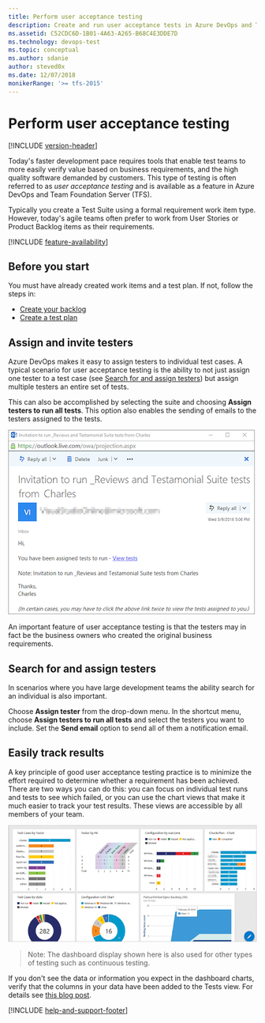 ```yaml
---
title: Perform user acceptance testing
description: Create and run user acceptance tests in Azure DevOps and TFS to make sure each of the deliverables meets your users needs
ms.assetid: C52CDC6D-1B01-4A63-A265-B68C4E3DDE7D
ms.technology: devops-test
ms.topic: conceptual
ms.author: sdanie
author: steved0x
ms.date: 12/07/2018
monikerRange: '>= tfs-2015'
---
```


# Perform user acceptance testing

[!INCLUDE [version-header](includes/version-header.md)] 

Today's faster development pace requires tools that 
enable test teams to more easily verify value based
on business requirements, and the high quality 
software demanded by customers.
This type of testing is often referred to as 
_user acceptance testing_ and is available as a 
feature in Azure DevOps and Team 
Foundation Server (TFS).

Typically you create a Test Suite using a formal 
requirement work item type. However, today's 
agile teams often prefer to work from User Stories 
or Product Backlog items as their requirements.

[!INCLUDE [feature-availability](includes/feature-availability.md)] 

## Before you start

You must have already created work items and 
a test plan. If not, follow the steps in:

* [Create your backlog](../boards/backlogs/create-your-backlog.md)
* [Create a test plan](create-a-test-plan.md)

## Assign and invite testers

Azure DevOps makes it easy to assign
testers to individual test cases.  A typical 
scenario for user acceptance testing is the ability
to not just assign one tester to a test case (see 
[Search for and assign testers](#search-assign)) but assign 
multiple testers an entire set of tests. 

This can also be accomplished by selecting the 
suite and choosing **Assign testers to run all 
tests**. This option also enables the sending of
emails to the testers assigned to the tests.

![User acceptance testing email notification](media/user-acceptance-testing/uat10.png)

An important feature of user acceptance testing 
is that the testers may in fact be the business 
owners who created the original business 
requirements.

<a name="search-assign"></a>
## Search for and assign testers

In scenarios where you have large development teams
the ability search for an individual is also 
important.

Choose **Assign tester** from the drop-down
menu. In the shortcut menu, choose **Assign testers
to run all tests** and select the testers you want to
include. Set the **Send email** option to send all
of them a notification email.

## Easily track results

A key principle of good user acceptance testing practice
is to minimize the effort required to determine whether a
requirement has been achieved. 
There are two ways you can do this: you can focus on
individual test runs and tests to see which failed, or
you can use the chart views that make it much easier to
track your test results. These views are accessible by all
members of your team.   

![Exploring test results](media/user-acceptance-testing/uat8.png)

> Note: The dashboard display shown here is also used
for other types of testing such as continuous testing.

If you don't see the data or information you expect in
the dashboard charts, verify that the columns in your
data have been added to the Tests view.
For details see [this blog post](https://devblogs.microsoft.com/devops/visual-studio-team-services-manual-testing-tips-charts-iterations-and-runs/).

[!INCLUDE [help-and-support-footer](includes/help-and-support-footer.md)] 
